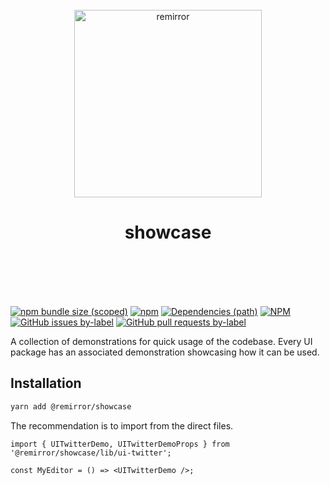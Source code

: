<div align="center">
	<br />
	<div align="center">
		<img width="300" src="https://cdn.jsdelivr.net/gh/ifiokjr/remirror/support/assets/logo-icon.svg" alt="remirror" />
    <h1 align="center">showcase</h1>
	</div>
    <br />
    <br />
    <br />
    <br />
</div>

[![npm bundle size (scoped)](https://img.shields.io/bundlephobia/minzip/@remirror/showcase.svg?style=for-the-badge)](https://bundlephobia.com/result?p=@remirror/showcase) [![npm](https://img.shields.io/npm/dm/@remirror/showcase.svg?style=for-the-badge&logo=npm)](https://www.npmjs.com/package/@remirror/showcase) [![Dependencies (path)](https://img.shields.io/david/ifiokjr/remirror.svg?logo=npm&path=@remirror%2Fshowcase&style=for-the-badge)](https://github.com/ifiokjr/remirror/blob/master/@remirror/showcase/package.json) [![NPM](https://img.shields.io/npm/l/@remirror/showcase.svg?style=for-the-badge)](https://github.com/ifiokjr/remirror/blob/master/LICENSE) [![GitHub issues by-label](https://img.shields.io/github/issues/ifiokjr/remirror/@remirror/showcase.svg?label=Open%20Issues&logo=github&style=for-the-badge)](https://github.com/ifiokjr/remirror/issues?utf8=%E2%9C%93&q=is%3Aissue+is%3Aopen+sort%3Aupdated-desc+label%3A%40remirror%2Fshowcase) [![GitHub pull requests by-label](https://img.shields.io/github/issues-pr/ifiokjr/remirror/@remirror/showcase.svg?label=Open%20Pull%20Requests&logo=github&style=for-the-badge)](https://github.com/ifiokjr/remirror/pulls?utf8=%E2%9C%93&q=is%3Apr+is%3Aopen+sort%3Aupdated-desc+label%3A%40remirror%2Fshowcase)

A collection of demonstrations for quick usage of the codebase. Every UI package has an associated demonstration showcasing how it can be used.

## Installation

```bash
yarn add @remirror/showcase
```

The recommendation is to import from the direct files.

```tsx
import { UITwitterDemo, UITwitterDemoProps } from '@remirror/showcase/lib/ui-twitter';

const MyEditor = () => <UITwitterDemo />;
```
